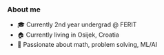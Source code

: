 ### About me

- 🎓 Currently 2nd year undergrad @ FERIT
- 🏠 Currently living in Osijek, Croatia
- 💓 Passionate about math, problem solving, ML/AI